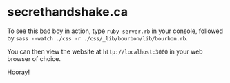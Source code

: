 # secrethandshake.ca

To see this bad boy in action, type `ruby server.rb` in your console, followed by `sass --watch ./css -r ./css/_lib/bourbon/lib/bourbon.rb`.

You can then view the website at `http://localhost:3000` in your web browser of choice.

Hooray!